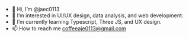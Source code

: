 - 👋 Hi, I’m @jaec0113
- 👀 I’m interested in UI/UX design, data analysis, and web development.
- 🌱 I’m currently learning Typescript, Three JS, and UX design.
- 📫 How to reach me coffeeaje0113@gmail.com

<!---
jaec0113/jaec0113 is a ✨ special ✨ repository because its `README.md` (this file) appears on your GitHub profile.
You can click the Preview link to take a look at your changes.
--->
